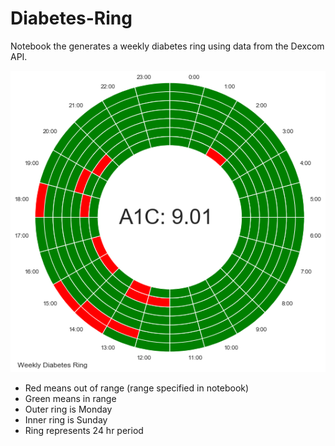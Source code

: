 # Diabetes-Ring
Notebook the generates a weekly diabetes ring using data from the Dexcom API.

![Diabetes Ring](images/Diabetes-Ring.png)

* Red means out of range (range specified in notebook)
* Green means in range
* Outer ring is Monday
* Inner ring is Sunday
* Ring represents 24 hr period
